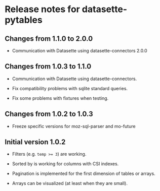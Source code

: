 # Release notes for datasette-pytables


## Changes from 1.1.0 to 2.0.0

* Communication with Datasette using datasette-connectors 2.0.0


## Changes from 1.0.3 to 1.1.0

* Communication with Datasette using datasette-connectors.

* Fix compatibility problems with sqlite standard queries.

* Fix some problems with fixtures when testing.


## Changes from 1.0.2 to 1.0.3

* Freeze specific versions for moz-sql-parser and mo-future


## Initial version 1.0.2

* Filters (e.g. `temp >= 3`) are working.

* Sorted by is working for columns with CSI indexes.

* Pagination is implemented for the first dimension of tables or arrays.

* Arrays can be visualized (at least when they are small).
